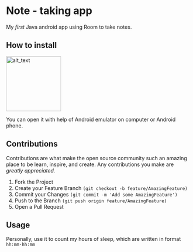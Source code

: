 # Note - taking app
My *first* Java android app using Room to take notes.
## How to install
[<img alt="alt_text" width="150px" src="https://appsenjoy.com/badge/appsenjoy_black.png" />](https://appsenjoy.com/Y5vhx)

You can open it with help of Android emulator on computer or Android phone.
## Contributions
Contributions are what make the open source community such an amazing place to be learn, inspire, and create. Any contributions you make are *_greatly appreciated._*
1. Fork the Project
2. Create your Feature Branch ```(git checkout -b feature/AmazingFeature)```
3. Commit your Changes ```(git commit -m 'Add some AmazingFeature')```
4. Push to the Branch ```(git push origin feature/AmazingFeature)```
5. Open a Pull Request
## Usage
Personally, use it to count my hours of sleep, which are written in format ```hh:mm-hh:mm``` 

